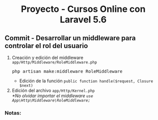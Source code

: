 
<!-- Title -->
<h1 align="center">Proyecto - Cursos Online con Laravel 5.6</h1>
<!-- End Title -->

<!-- Commit name -->
<h2>Commit - <strong>Desarrollar un middleware para controlar el rol del usuario</strong></h2>
<!-- End Commit name -->

<!-- Commit instructions -->
<ol>
  <li>
    Creación y edición del middleware <code>app/Http/Middleware/RoleMiddleware.php</code>
    <pre>php artisan make:middleware RoleMiddleware</pre>
    <ul>
      <li>
        Edición de la función <code>public function handle($request, Closure $next)</code>
      </li>
    </ul>
  </li>
  <li>
    Edición del archivo <code>app/Http/Kernel.php</code>
    <br>
    <em>*No olvidar importar el middleware <code>use App\Http\Middleware\RoleMiddleware;</code></em>
  </li>
</ol>
<!-- End Commit instructions -->

  <!-- Notes -->
  <h3>Notas:</h3>
  <ul>
    
  </ul>

  <em></em>
  <!-- End notes -->